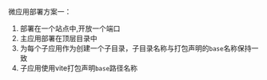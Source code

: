 微应用部署方案一：

1. 部署在一个站点中,开放一个端口
2. 主应用部署在顶层目录中
3. 为每个子应用作为创建一个子目录，子目录名称与打包声明的`base`名称保持一致
4. 子应用使用vite打包声明`base`路径名称